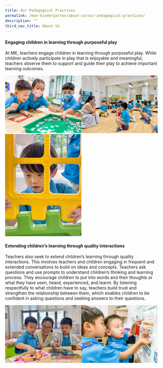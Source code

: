 ```yaml
---
title: Our Pedagogical Practices
permalink: /moe-kindergarten/about-us/our-pedagogical-practices/
description: ""
third_nav_title: About Us
---
```

#### Engaging children in learning through purposeful play
At MK, teachers engage children in learning through purposeful play. While children actively participate in play that is enjoyable and meaningful, teachers observe them to support and guide their play to achieve important learning outcomes.


<img src="/images/mk1.jpg" style="width: 250px;"><img src="/images/mk2.jpg" style="width: 250px;"> <img src="/images/mk3.jpg" style="width: 250px;">

#### Extending children’s learning through quality interactions
Teachers also seek to extend children’s learning through quality interactions. This involves teachers and children engaging in frequent and extended conversations to build on ideas and concepts.
Teachers ask questions and use prompts to understand children’s thinking and learning process. They encourage children to put into words and their thoughts or what they have seen, heard, experienced, and learnt.
By listening respectfully to what children have to say, teachers build trust and strengthen the relationship between them, which enables children to be confident in asking questions and seeking answers to their questions.

<img src="/images/mk4.jpg" style="width: 250px; float:left;"><img src="/images/mk5.jpg" style="width: 250px;">